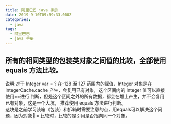 ```yaml
---
title: 阿里巴巴 java 手册
date: 2019-9-10T09:59:33.000Z
categories:
  - java
tags:
  - 阿里巴巴
  - java 手册
---
```


## 所有的相同类型的包装类对象之间值的比较，全部使用 equals 方法比较。 
说明:对于 Integer var = ? 在-128 至 127 范围内的赋值，Integer 对象是在 IntegerCache.cache 产生，会复用已有对象，这个区间内的 Integer 值可以直接使用==进行 判断，但是这个区间之外的所有数据，都会在堆上产生，并不会复用已有对象，这是一个大坑， 推荐使用 equals 方法进行判断。  
这块是之前学习装箱（包装）和拆箱时需要注意的点，用equals可以解决这个问题，因为对象 = 比较时，比较的是引用是否指向同一个对象。